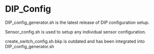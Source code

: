 # DIP_Config
DIP_config_generator.sh is the latest release of DIP configuration setup.

Sensor_config.sh is used to setup any individual sensor configuration.


create_switch_config.sh.bkp is outdated and has been integrated into DIP_config_generator.sh

